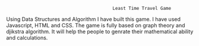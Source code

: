                                             Least Time Travel Game 

Using Data Structures and Algorithm I have built this game. I have used  Javascript, HTML and CSS. The game is fully based on graph theory and djikstra algorithm. It will help the people to genrate their mathematical ability and calculations.



